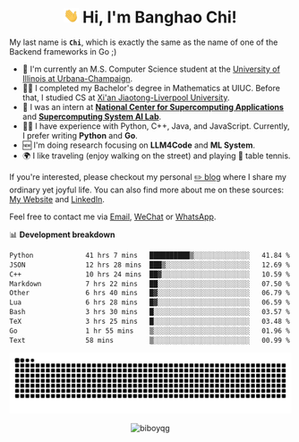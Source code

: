 <h1 align="center"><img src="assets/hi.gif" height="26" alt="wave"/> Hi, I'm Banghao Chi!</h1>

My last name is **`Chi`**, which is exactly the same as the name of one of the Backend frameworks in Go ;)

- 🏫 I'm currently an M.S. Computer Science student at the [University of Illinois at Urbana-Champaign](https://illinois.edu/).
- 👨‍🎓 I completed my Bachelor's degree in Mathematics at UIUC. Before that, I studied CS at [Xi'an Jiaotong-Liverpool University](https://www.xjtlu.edu.cn/en).
- 💼 I was an intern at **[National Center for Supercomputing Applications](https://www.ncsa.illinois.edu/)** and **[Supercomputing System AI Lab](https://supercomputing-system-ai-lab.github.io/)**.
- 👨‍💻 I have experience with Python, C++, Java, and JavaScript. Currently, I prefer writing **Python** and **Go**.
- 🆕 I'm doing research focusing on **LLM4Code** and **ML System**.
- 🌍 I like traveling (enjoy walking on the street) and playing 🏓 table tennis.

If you're interested, please checkout my personal [✏️ blog](https://banghao.live) where I share my ordinary yet joyful life. You can also find more about me on these sources: [My Website](https://biboyqg.github.io/) and [LinkedIn](https://www.linkedin.com/in/banghao-chi-550737276/).

Feel free to contact me via <a href="mailto:banghao2@illinois.edu">Email</a>, [WeChat](id:banghao1023) or [WhatsApp](+12173286124).

📊 **Development breakdown**

<!--START_SECTION:waka-->

```txt
Python             41 hrs 7 mins   ██████████▒░░░░░░░░░░░░░░   41.84 %
JSON               12 hrs 28 mins  ███▒░░░░░░░░░░░░░░░░░░░░░   12.69 %
C++                10 hrs 24 mins  ██▓░░░░░░░░░░░░░░░░░░░░░░   10.59 %
Markdown           7 hrs 22 mins   ██░░░░░░░░░░░░░░░░░░░░░░░   07.50 %
Other              6 hrs 40 mins   █▓░░░░░░░░░░░░░░░░░░░░░░░   06.79 %
Lua                6 hrs 28 mins   █▓░░░░░░░░░░░░░░░░░░░░░░░   06.59 %
Bash               3 hrs 30 mins   █░░░░░░░░░░░░░░░░░░░░░░░░   03.57 %
TeX                3 hrs 25 mins   █░░░░░░░░░░░░░░░░░░░░░░░░   03.48 %
Go                 1 hr 55 mins    ▒░░░░░░░░░░░░░░░░░░░░░░░░   01.96 %
Text               58 mins         ▒░░░░░░░░░░░░░░░░░░░░░░░░   00.99 %
```

<!--END_SECTION:waka-->

<picture>
  <source media="(prefers-color-scheme: dark)" srcset="https://raw.githubusercontent.com/BiboyQG/BiboyQG/output/github-contribution-grid-snake-dark.svg">
  <source media="(prefers-color-scheme: light)" srcset="https://raw.githubusercontent.com/BiboyQG/BiboyQG/output/github-contribution-grid-snake.svg">
  <img alt="github contribution grid snake animation" src="https://raw.githubusercontent.com/BiboyQG/BiboyQG/output/github-contribution-grid-snake.svg">
</picture>

<br>

<p align="center"><img src="https://komarev.com/ghpvc/?username=biboyqg&label=Profile%20views&color=0e75b6&style=flat" alt="biboyqg" /> </p>

</div>
